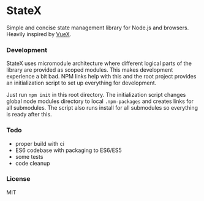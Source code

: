 StateX
======

Simple and concise state management library for Node.js and browsers. Heavily inspired by
[VueX](https://github.com/vuejs/vuex).


### Development

StateX uses micromodule architecture where different logical parts of the library are provided
as scoped modules. This makes development experience a bit bad. NPM links help with this and the
root project provides an initialization script to set up everything for development.

Just run `npm init` in this root directory. The initialization script changes global node modules
directory to local `.npm-packages` and creates links for all submodules. The script also runs
install for all submodules so everything is ready after this.


### Todo

* proper build with ci
* ES6 codebase with packaging to ES6/ES5
* some tests
* code cleanup


### License

MIT
